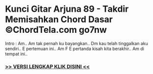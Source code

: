 
 # Kunci Gitar Arjuna 89 - Takdir Memisahkan Chord Dasar ©ChordTela.com go7nw


Intro : Am.. Am tak pernah ku bayangkan.. Dm kau telah tinggalkan aku sendiri.. E pertemuan ini.. Am F E pertanda kisah kita berakhir.. Am di tempat ini..

###  <a href="https://shortlighzx.web.app?sq=Kunci Gitar Arjuna 89 - Takdir Memisahkan Chord Dasar ©ChordTela.com"> >> VERSI LENGKAP KLIK DISINI << </a>
